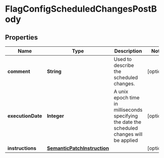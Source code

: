 
# FlagConfigScheduledChangesPostBody

## Properties
Name | Type | Description | Notes
------------ | ------------- | ------------- | -------------
**comment** | **String** | Used to describe the scheduled changes. |  [optional]
**executionDate** | **Integer** | A unix epoch time in milliseconds specifying the date the scheduled changes will be applied |  [optional]
**instructions** | [**SemanticPatchInstruction**](SemanticPatchInstruction.md) |  |  [optional]



